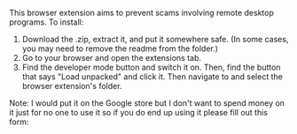 This browser extension aims to prevent scams involving remote desktop programs.
To install:
1) Download the .zip, extract it, and put it somewhere safe. (In some cases, you may need to remove the readme from the folder.)
2) Go to your browser and open the extensions tab.
3) Find the developer mode button and switch it on. Then, find the button that says "Load unpacked" and click it. Then navigate to and select the browser extension's folder.

Note: I would put it on the Google store but I don't want to spend money on it just for no one to use it so if you do end up using it please fill out this form:
